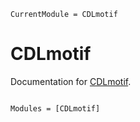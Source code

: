 ```@meta
CurrentModule = CDLmotif
```

# CDLmotif

Documentation for [CDLmotif](https://github.com/kchu25/CDLmotif.jl).

```@index
```

```@autodocs
Modules = [CDLmotif]
```
